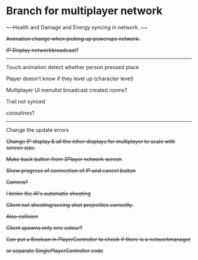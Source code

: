 Branch for multiplayer network
===

~~Health and Damage and Energy syncing in network. ~~

~~Animation change when picking up powerups network.~~

~~IP Display networkbroadcast?~~

---

Touch animation detect whether person pressed place

Player doesn't know if they level up (character level)

Multiplayer UI menulist broadcast created rooms?

Trail not synced

coroutines?

---

Change the update errors

~~Change IP display & all the other displays for multiplayer to scale with screen size.~~

~~Make back button from 2Player network screen~~

~~Show progress of connection of IP and cancel button~~

~~Camera?~~

~~I broke the AI's automatic shooting~~

~~Client not shooting/seeing shot projectiles correctly.~~

~~Also collision~~

~~Client spawns only one colour?~~

~~Can put a Boolean in PlayerController to check if there is a networkmanager~~

~~or separate SinglePlayerController code~~

